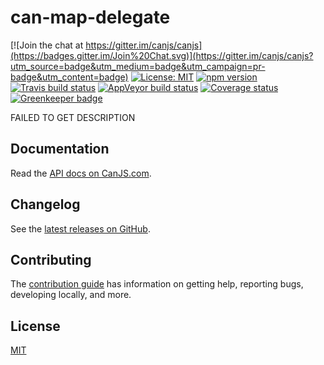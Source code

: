 # can-map-delegate

[![Join the chat at https://gitter.im/canjs/canjs](https://badges.gitter.im/Join%20Chat.svg)](https://gitter.im/canjs/canjs?utm_source=badge&utm_medium=badge&utm_campaign=pr-badge&utm_content=badge)
[![License: MIT](https://img.shields.io/badge/license-MIT-blue.svg)](https://github.com/canjs/can-map-delegate/blob/master/LICENSE.md)
[![npm version](https://badge.fury.io/js/can-map-delegate.svg)](https://www.npmjs.com/package/can-map-delegate)
[![Travis build status](https://travis-ci.org/canjs/can-map-delegate.svg?branch=master)](https://travis-ci.org/canjs/can-map-delegate)
[![AppVeyor build status](https://ci.appveyor.com/api/projects/status/github/canjs/can-map-delegate?branch=master&svg=true)](https://ci.appveyor.com/project/matthewp/can-map-delegate)
[![Coverage status](https://coveralls.io/repos/github/canjs/can-map-delegate/badge.svg?branch=master)](https://coveralls.io/github/canjs/can-map-delegate?branch=master)
[![Greenkeeper badge](https://badges.greenkeeper.io/canjs/can-map-delegate.svg)](https://greenkeeper.io/)

FAILED TO GET DESCRIPTION

## Documentation

Read the [API docs on CanJS.com](https://canjs.com/doc/can-map-delegate.html).

## Changelog

See the [latest releases on GitHub](https://github.com/canjs/can-map-delegate/releases).

## Contributing

The [contribution guide](https://github.com/canjs/can-map-delegate/blob/master/CONTRIBUTING.md) has information on getting help, reporting bugs, developing locally, and more.

## License

[MIT](https://github.com/canjs/can-map-delegate/blob/master/LICENSE.md)

